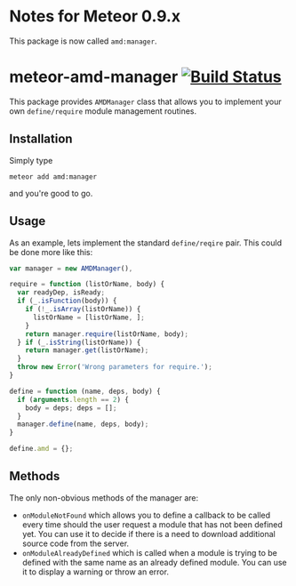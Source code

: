# Notes for Meteor 0.9.x

This package is now called `amd:manager`.

# meteor-amd-manager [![Build Status](https://travis-ci.org/apendua/meteor-amd-manager.svg?branch=master)](https://travis-ci.org/apendua/meteor-amd-manager)

This package provides `AMDManager` class that allows you to implement your own `define/require` module management routines.

## Installation

Simply type
```
meteor add amd:manager
```
and you're good to go.

## Usage

As an example, lets implement the standard `define/reqire` pair. This could be done more like this:
```javascript
var manager = new AMDManager(),

require = function (listOrName, body) {
  var readyDep, isReady;
  if (_.isFunction(body)) {
    if (!_.isArray(listOrName)) {
      listOrName = [listOrName, ];
    }
    return manager.require(listOrName, body);
  } if (_.isString(listOrName)) {
    return manager.get(listOrName);
  }
  throw new Error('Wrong parameters for require.');
}

define = function (name, deps, body) {
  if (arguments.length == 2) {
    body = deps; deps = [];
  }
  manager.define(name, deps, body);
}

define.amd = {};
```

## Methods

The only non-obvious methods of the manager are:

 * `onModuleNotFound` which allows you to define a callback to be called every time should the user request a
   module that has not been defined yet. You can use it to decide if there is a need to download additional source
   code from the server.
 * `onModuleAlreadyDefined` which is called when a module is trying to be defined with the same name as an already
   defined module. You can use it to display a warning or throw an error.
